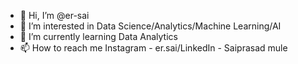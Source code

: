 - 👋 Hi, I’m @er-sai
- 👀 I’m interested in Data Science/Analytics/Machine Learning/AI
- 🌱 I’m currently learning Data Analytics
- 📫 How to reach me Instagram - er.sai/LinkedIn - Saiprasad mule

<!---
er-sai/er-sai is a ✨ special ✨ repository because its `README.md` (this file) appears on your GitHub profile.
You can click the Preview link to take a look at your changes.
--->

